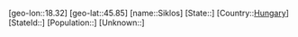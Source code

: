 ﻿---
location: [45.85,18.32]
type: City
tags:
- geo/City


SpocWebEntityId: 34267
isDeleted: false
confidential: public

---
[geo-lon::18.32]
[geo-lat::45.85]
[name::Siklos]
[State::]
[Country::[Hungary](geo/Continent/Europe/Hungary.md)]
[StateId::]
[Population::]
[Unknown::]

